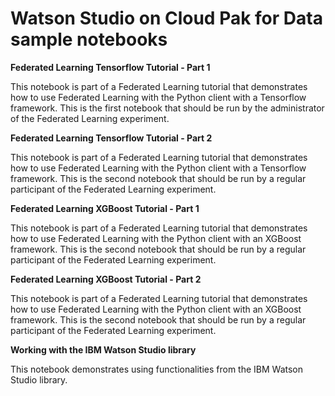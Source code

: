 
# Watson Studio on Cloud Pak for Data sample notebooks


**Federated Learning Tensorflow Tutorial - Part 1**

This notebook is part of a Federated Learning tutorial that demonstrates how to use Federated Learning with the Python client with a Tensorflow framework. This is the first notebook that should be run by the administrator of the Federated Learning experiment. 

**Federated Learning Tensorflow Tutorial - Part 2**

This notebook is part of a Federated Learning tutorial that demonstrates how to use Federated Learning with the Python client with a Tensorflow framework. This is the second notebook that should be run by a regular participant of the Federated Learning experiment. 

**Federated Learning XGBoost Tutorial - Part 1**

This notebook is part of a Federated Learning tutorial that demonstrates how to use Federated Learning with the Python client with an XGBoost framework. This is the second notebook that should be run by a regular participant of the Federated Learning experiment. 

**Federated Learning XGBoost Tutorial - Part 2**

This notebook is part of a Federated Learning tutorial that demonstrates how to use Federated Learning with the Python client with an XGBoost framework. This is the second notebook that should be run by a regular participant of the Federated Learning experiment. 

**Working with the IBM Watson Studio library**

This notebook demonstrates using functionalities from the IBM Watson Studio library.
